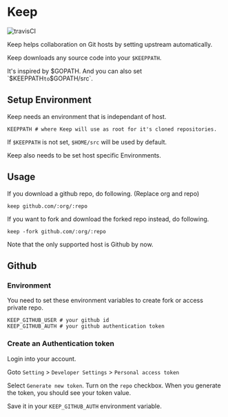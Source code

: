 # Keep

![travisCI](https://secure.travis-ci.org/lazypic/keep.svg)



Keep helps collaboration on Git hosts by setting upstream automatically.

Keep downloads any source code into your `$KEEPPATH`.

It's inspired by $GOPATH. And you can also set `$KEEPPATH` to `$GOPATH/src`.

## Setup Environment

Keep needs an environment that is independant of host.

```
KEEPPATH # where Keep will use as root for it's cloned repositories.
```

If `$KEEPPATH` is not set, `$HOME/src` will be used by default.

Keep also needs to be set host specific Environments.

## Usage

If you download a github repo, do following.
(Replace org and repo)

```
keep github.com/:org/:repo
```

If you want to fork and download the forked repo instead, do following.

```
keep -fork github.com/:org/:repo
```

Note that the only supported host is Github by now.

## Github

### Environment

You need to set these environment variables to create fork or access private repo.

```
KEEP_GITHUB_USER # your github id
KEEP_GITHUB_AUTH # your github authentication token
```

### Create an Authentication token

Login into your account.

Goto `Setting` > `Developer Settings` > `Personal access token`

Select `Generate new token`. Turn on the `repo` checkbox.
When you generate the token, you should see your token value.

Save it in your `KEEP_GITHUB_AUTH` environment variable.



